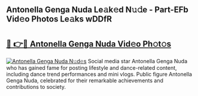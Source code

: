 ## Antonella Genga Nuda Le𝚊k𝚎d N𝚞𝚍e - Part-EFb Vid𝚎o Photos Le𝚊ks wDDfR

# <h2><a href="http://fbddor.evod.top/?m=Antonella+Genga+Nuda">🔗 👉🔴 Antonella Genga Nuda Vid𝚎o Ph𝚘t𝚘s</a></h2>

[![Antonella Genga Nuda N𝚞d𝚎s](https://i.imgur.com/8V9OHl7.gif)](http://fbddor.evod.top/?m=Antonella+Genga+Nuda)
Social media star Antonella Genga Nuda who has gained fame for posting lifestyle and dance-related content, including dance trend performances and mini vlogs. Public figure Antonella Genga Nuda, celebrated for their remarkable achievements and contributions to society. 
